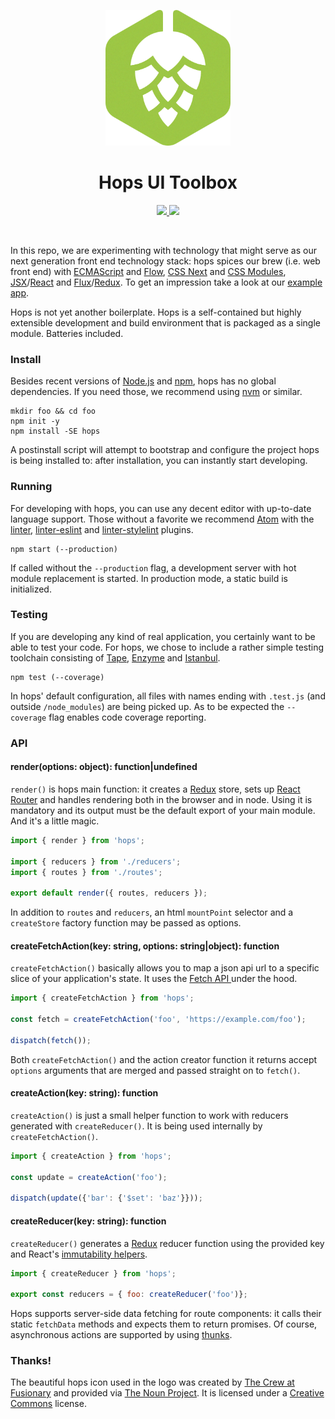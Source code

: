 
<p align="center">
  <img
    width="200"
    height="217"
    src="https://github.com/xing/hops/blob/master/logo.png?raw=true"
  />
</p>

<h1 align="center">Hops UI Toolbox</h1>

<p align="center">
  <a href="https://travis-ci.org/xing/hops">
    <img src="https://travis-ci.org/xing/hops.svg?branch=master">
  </a>
  <a href="https://david-dm.org/xing/hops">
    <img src="https://david-dm.org/xing/hops.svg">
  </a>
</p>
<p>&nbsp;</p>

In this repo, we are experimenting with technology that might serve as our next generation front end technology stack: hops spices our brew (i.e. web front end) with [ECMAScript](https://babeljs.io) and [Flow](http://flowtype.org), [CSS Next](http://cssnext.io) and [CSS Modules](https://github.com/css-modules/css-modules), [JSX](https://facebook.github.io/jsx/)/[React](https://facebook.github.io/react/) and [Flux](https://facebook.github.io/flux/)/[Redux](http://redux.js.org). To get an impression take a look at our [example app](https://github.com/xing/hops/tree/master/app).

Hops is not yet another boilerplate. Hops is a self-contained but highly extensible development and build environment that is packaged as a single module. Batteries included.

### Install

Besides recent versions of [Node.js](https://nodejs.org/en/) and [npm](https://www.npmjs.com), hops has no global dependencies. If you need those, we recommend using [nvm](https://github.com/creationix/nvm) or similar.

```
mkdir foo && cd foo
npm init -y
npm install -SE hops
```

A postinstall script will attempt to bootstrap and configure the project hops is being installed to: after installation, you can instantly start developing.

### Running

For developing with hops, you can use any decent editor with up-to-date language support. Those without a favorite we recommend [Atom](https://atom.io) with the [linter](https://atom.io/packages/linter), [linter-eslint](https://atom.io/packages/linter-eslint) and [linter-stylelint](https://atom.io/packages/linter-stylelint) plugins.

```
npm start (--production)
```

If called without the `--production` flag, a development server with hot module replacement is started. In production mode, a static build is initialized.

### Testing

If you are developing any kind of real application, you certainly want to be able to test your code. For hops, we chose to include a rather simple testing toolchain consisting of [Tape](https://github.com/substack/tape), [Enzyme](http://airbnb.io/enzyme/) and [Istanbul](https://github.com/gotwarlost/istanbul).

```
npm test (--coverage)
```

In hops' default configuration, all files with names ending with `.test.js` (and outside `/node_modules`) are being picked up. As to be expected the `--coverage` flag enables code coverage reporting.

### API

#### render(options: object): function|undefined

`render()` is hops main function: it creates a [Redux](https://github.com/reactjs/redux) store, sets up [React Router](https://github.com/reactjs/react-router) and handles rendering both in the browser and in node. Using it is mandatory and its output must be the default export of your main module. And it's a little magic.

```javascript
import { render } from 'hops';

import { reducers } from './reducers';
import { routes } from './routes';

export default render({ routes, reducers });
```

In addition to `routes` and `reducers`, an html `mountPoint` selector and a `createStore` factory function may be passed as options.


#### createFetchAction(key: string, options: string|object): function

`createFetchAction()` basically allows you to map a json api url to a specific slice of your application's state. It uses the [Fetch API ](https://developer.mozilla.org/en-US/docs/Web/API/Fetch_API) under the hood.

```javascript
import { createFetchAction } from 'hops';

const fetch = createFetchAction('foo', 'https://example.com/foo');

dispatch(fetch());
```

Both `createFetchAction()` and the action creator function it returns accept `options` arguments that are merged and passed straight on to `fetch()`.


#### createAction(key: string): function

`createAction()` is just a small helper function to work with reducers generated with `createReducer()`. It is being used internally by `createFetchAction()`.

```javascript
import { createAction } from 'hops';

const update = createAction('foo');

dispatch(update({'bar': {'$set': 'baz'}}));
```


#### createReducer(key: string): function

`createReducer()` generates a [Redux](https://github.com/reactjs/redux) reducer function using the provided key and React's [immutability helpers](https://facebook.github.io/react/docs/update.html).

```javascript
import { createReducer } from 'hops';

export const reducers = { foo: createReducer('foo')};
```

Hops supports server-side data fetching for route components: it calls their static `fetchData` methods and expects them to return promises. Of course, asynchronous actions are supported by using [thunks](https://github.com/gaearon/redux-thunk).


### Thanks!

The beautiful hops icon used in the logo was created by [The Crew at Fusionary](https://thenounproject.com/fusionary/) and provided via [The Noun Project](https://thenounproject.com/term/hops/9254/). It is licensed under a [Creative Commons](http://creativecommons.org/licenses/by/3.0/us/) license.
